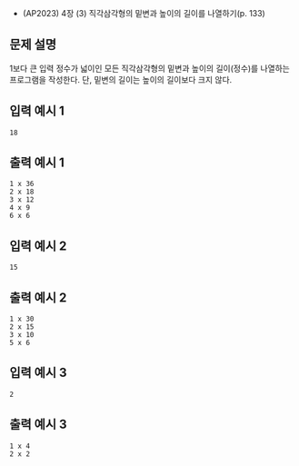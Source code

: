 - (AP2023) 4장 (3) 직각삼각형의 밑변과 높이의 길이를 나열하기(p. 133)
## 문제 설명

1보다 큰 입력 정수가 넓이인 모든 직각삼각형의 밑변과 높이의 길이(정수)를
나열하는 프로그램을 작성한다.
단, 밑변의 길이는 높이의 길이보다 크지 않다.

## 입력 예시 1
```18```

## 출력 예시 1
```
1 x 36
2 x 18
3 x 12
4 x 9
6 x 6
```

## 입력 예시 2
```15```

## 출력 예시 2
```
1 x 30
2 x 15
3 x 10
5 x 6
```

## 입력 예시 3
```2```

## 출력 예시 3
```
1 x 4
2 x 2
```
